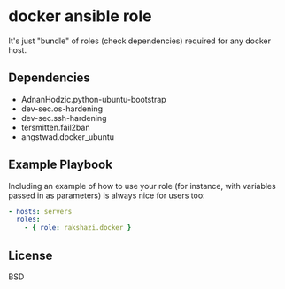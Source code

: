docker ansible role
=========

It's just "bundle" of roles (check dependencies) required for any docker host.

Dependencies
------------

- AdnanHodzic.python-ubuntu-bootstrap
- dev-sec.os-hardening
- dev-sec.ssh-hardening
- tersmitten.fail2ban
- angstwad.docker_ubuntu

Example Playbook
----------------

Including an example of how to use your role (for instance, with variables passed in as parameters) is always nice for users too:

```yml
- hosts: servers
  roles:
    - { role: rakshazi.docker }
```

License
-------

BSD
